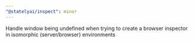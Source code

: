 ```yaml
---
"@statelyai/inspect": minor
---
```


Handle window being undefined when trying to create a browser inspector in isomorphic (server/browser) environments
